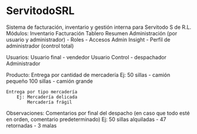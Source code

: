 # ServitodoSRL
Sistema de facturación, inventario y gestión interna para Servitodo S de R.L.
Módulos: 
    Inventario
    Facturación
    Tablero Resumen
    Administración (por usuario y administrador) - Roles - Accesos
    Admin Insight - Perfil de administrador (control total)

Usuarios:
    Usuario final - vendedor
    Usuario Control - despachador
    Administrador

Producto:
    Entrega por cantidad de mercadería
        Ej: 50  sillas - camión pequeño
            100 sillas - camión grande
        
    Entrega por tipo mercadería
        Ej: Mercadería delicada
            Mercadería frágil

Observaciones:
    Comentarios por final del despacho (en caso que todo esté en orden, comentario predeterminado)
        Ej: 50 sillas alquiladas - 47 retornadas
                                 - 3  malas